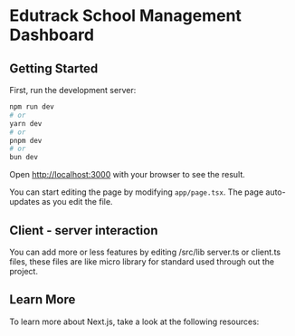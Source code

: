 # Edutrack School Management Dashboard

## Getting Started

First, run the development server:

```bash
npm run dev
# or
yarn dev
# or
pnpm dev
# or
bun dev
```

Open [http://localhost:3000](http://localhost:3000) with your browser to see the result.

You can start editing the page by modifying `app/page.tsx`. The page auto-updates as you edit the file.

## Client - server interaction 

You can add more or less features by editing /src/lib server.ts or client.ts files, these files are like micro library for standard used through out the project.

## Learn More

To learn more about Next.js, take a look at the following resources:

